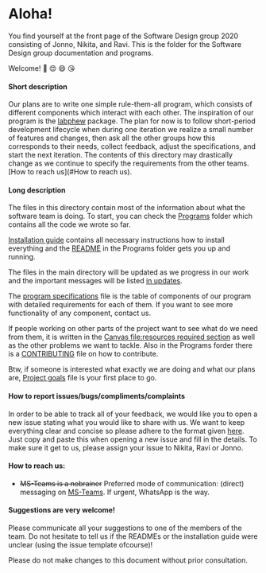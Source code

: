 # Aloha!

You find yourself at the front page of the Software Design group 2020 consisting of Jonno, Nikita, and Ravi. This is the folder for the Software Design group documentation and programs.

Welcome! 🎊 😍 😄 :kissing_heart:



#### Short description

Our plans are to write one simple rule-them-all program, which consists of different components which interact with each other. The inspiration of our program is the [labphew](https://labphew.readthedocs.io/en/latest/) package. The plan for now is to follow short-period development lifecycle when during one iteration we realize a small number of features and changes, then ask all the other groups how this corresponds to their needs, collect feedback, adjust the specifications, and start the next iteration. The contents of this directory may drastically change as we continue to specify the requirements from the other teams. [How to reach us](#How to reach us).

#### Long description

The files in this directory contain most of the information about what the software team is doing. To start, you can check the [Programs](projects/SoftwareDesign_by_Nikita_Ravi_and_Jonno/Programs) folder which contains all the code we wrote so far.

[Installation guide](projects/SoftwareDesign_by_Nikita_Ravi_and_Jonno/Installation_guide.md) contains all necessary instructions how to install everything and the [README](projects/SoftwareDesign_by_Nikita_Ravi_and_Jonno/Programs/README.md) in the Programs folder gets you up and running. 

The files in the main directory will be updated as we progress in our work and the important messages will be listed [in updates](https://git.science.uu.nl/ued2020/experiment-design-2020/-/tree/master/projects/SoftwareDesign_by_Nikita_Ravi_and_Jonno/UPDATES.md).

The [program specifications](projects/SoftwareDesign_by_Nikita_Ravi_and_Jonno/ProgramSpecifications.md) file is the table of components of our program with detailed requirements for each of them. If you want to see more functionality of any component, contact us.

If people working on other parts of the project want to see what do we need from them, it is written in the [Canvas file:resources required section](https://git.science.uu.nl/ued2020/experiment-design-2020/-/blob/master/projects/SoftwareDesign_by_Nikita_Ravi_and_Jonno/Canvas.md#resources-required) as well as the other problems we want to tackle. Also in the Programs forder there is a [CONTRIBUTING](projects/SoftwareDesign_by_Nikita_Ravi_and_Jonno/Programs/CONTRIBUTING.md) file on how to contribute.

Btw, if someone is interested what exactly we are doing and what our plans are, [Project goals](projects/SoftwareDesign_by_Nikita_Ravi_and_Jonno/Project_goals.md) file is your first place to go.

#### How to report issues/bugs/compliments/complaints

In order to be able to track all of your feedback, we would like you to open a new issue stating what you would like to share with us. We want to keep everything clear and concise so please adhere to the format given [here](projects/SoftwareDesign_by_Nikita_Ravi_and_Jonno/Issue_template.md). Just copy and paste this when opening a new issue and fill in the details. To make sure it get to us, please assign your issue to Nikita, Ravi or Jonno. 

#### How to reach us:

- ~~MS-Teams is a nobrainer~~ Preferred mode of communication: (direct) messaging on [MS-Teams](https://teams.microsoft.com/l/channel/19%3a17671f7d35194c9aa6a368c449fd96fe%40thread.tacv2/grand%2520project?groupId=b36d7aae-63c5-44c9-a860-073e4ffd37ae&tenantId=d72758a0-a446-4e0f-a0aa-4bf95a4a10e7). If urgent, WhatsApp is the way.



#### Suggestions are very welcome!

Please communicate all your suggestions to one of the members of the team. Do not hesitate to tell us if the READMEs or the installation guide were unclear (using the issue template ofcourse)! 

Please do not make changes to this document without prior consultation.